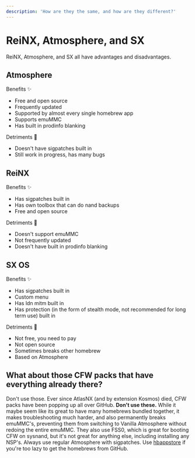 ```yaml
---
description: 'How are they the same, and how are they different?'
---
```


# ReiNX, Atmosphere, and SX

ReiNX, Atmosphere, and SX all have advantages and disadvantages.

## Atmosphere

Benefits ✨ 

* Free and open source
* Frequently updated
* Supported by almost every single homebrew app
* Supports emuMMC
* Has built in prodinfo blanking

Detriments 📛 

* Doesn't have sigpatches built in
* Still work in progress, has many bugs

## ReiNX

Benefits ✨ 

* Has sigpatches built in
* Has own toolbox that can do nand backups
* Free and open source

Detriments 📛 

* Doesn't support emuMMC
* Not frequently updated 
* Doesn't have built in prodinfo blanking

## SX OS

Benefits ✨ 

* Has sigpatches built in
* Custom menu
* Has ldn mitm built in
* Has protection \(in the form of stealth mode, not recommended for long term use\) built in

Detriments 📛 

* Not free, you need to pay
* Not open source
* Sometimes breaks other homebrew 
* Based on Atmosphere

## What about those CFW packs that have everything already there?

Don't use those. Ever since AtlasNX \(and by extension Kosmos\) died, CFW packs have been popping up all over GitHub. **Don't use these.** While it maybe seem like its great to have many homebrews bundled together, it makes troubleshooting much harder, and also permanently breaks emuMMC's, preventing them from switching to Vanilla Atmosphere without redoing the entire emuMMC. They also use FSS0, which is great for booting CFW on sysnand, but it's not great for anything else, including installing any NSP's. Always use regular Atmosphere with sigpatches. Use [hbappstore](https://github.com/vgmoose/hb-appstore/releases) if you're too lazy to get the homebrews from GitHub.

